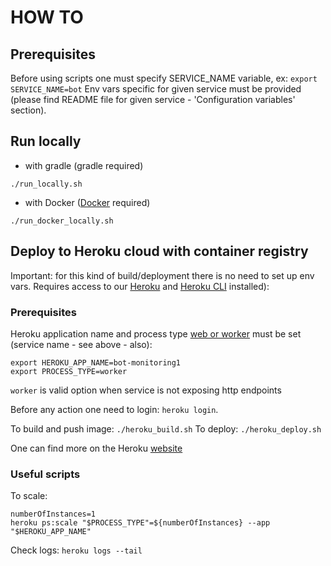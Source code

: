 # HOW TO

## Prerequisites
Before using scripts one must specify SERVICE_NAME variable, ex: `export SERVICE_NAME=bot`
Env vars specific for given service must be provided (please find README file for given service - 'Configuration variables' section).

## Run locally
- with gradle (gradle required)
```
./run_locally.sh
```
- with Docker ([Docker](https://docs.docker.com/get-docker/) required)
```
./run_docker_locally.sh
```

## Deploy to Heroku cloud with container registry
Important: for this kind of build/deployment there is no need to set up env vars. Requires access to our [Heroku](https://dashboard.heroku.com/apps) and [Heroku CLI](https://devcenter.heroku.com/articles/heroku-cli) installed):

### Prerequisites
Heroku application name and process type [web or worker](https://devcenter.heroku.com/articles/background-jobs-queueing) 
must be set (service name - see above - also):
```
export HEROKU_APP_NAME=bot-monitoring1
export PROCESS_TYPE=worker
```

`worker` is valid option when service is not exposing http endpoints

Before any action one need to login: `heroku login`.

To build and push image: `./heroku_build.sh`
To deploy: `./heroku_deploy.sh`

One can find more on the Heroku [website](https://devcenter.heroku.com/articles/container-registry-and-runtime)

### Useful scripts
To scale:
```
numberOfInstances=1
heroku ps:scale "$PROCESS_TYPE"=${numberOfInstances} --app "$HEROKU_APP_NAME"
```

Check logs:
`heroku logs --tail`
